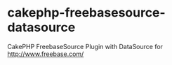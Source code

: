 cakephp-freebasesource-datasource
=================================

CakePHP FreebaseSource Plugin with DataSource for http://www.freebase.com/